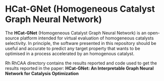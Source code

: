 # HCat-GNet (Homogeneous Catalyst Graph Neural Network)

The **HCat-GNet** (Homogeneous Catalyst Graph Neural Network) is an open-source platform intended for virtual evaluation of homogeneous catalysts selectivity. In principle, the software presented in this repository should be useful and accurate to predict any target property that wants to be optimised in a process accelerated by an homogenous catalyst. 

Rh RhCAA directory contains the results reported and code used to get the results reported in the paper: **HCat-GNet: An Interpretable Graph Neural Network for Catalysis Optimization**
